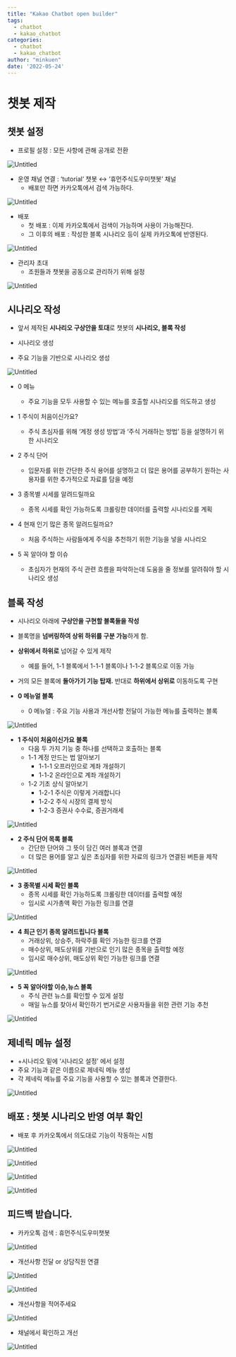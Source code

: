 ```yaml
---
title: "Kakao Chatbot open builder"
tags:
  - chatbot
  - kakao_chatbot
categories:
  - chatbot
  - kakao_chatbot
author: "minkuen"
date: '2022-05-24'
---
```



# 챗봇 제작

## 챗봇 설정

- 프로필 설정 : 모든 사항에 관해 공개로 전환

![Untitled](/images/kakao_chatbot_1/Untitled.png)

- 운영 채널 연결 : ‘tutorial’ 챗봇 ↔ ‘휴먼주식도우미챗봇’ 채널
    - 배포만 하면 카카오톡에서 검색 가능하다.

![Untitled](/images/kakao_chatbot_1/Untitled%201.png)

- 배포
    - 첫 배포 : 이제 카카오톡에서 검색이 가능하며 사용이 가능해진다.
    - 그 이후의 배포 : 작성한 블록 시나리오 등이 실제 카카오톡에 반영된다.

![Untitled](/images/kakao_chatbot_1/Untitled%202.png)

- 관리자 초대
    - 조원들과 챗봇을 공동으로 관리하기 위해 설정

![Untitled](/images/kakao_chatbot_1/Untitled%203.png)

## 시나리오 작성

- 앞서 제작된 **시나리오 구상안을 토대**로 챗봇의 **시나리오, 블록 작성**

- 시나리오 생성
- 주요 기능을 기반으로 시나리오 생성

![Untitled](/images/kakao_chatbot_1/Untitled%204.png)

- 0 메뉴
    - 주요 기능을 모두 사용할 수 있는 메뉴를 호출할 시나리오를 의도하고 생성

- 1 주식이 처음이신가요?
    - 주식 초심자를 위해 ‘계정 생성 방법’과 ‘주식 거래하는 방법’ 등을 설명하기 위한 시나리오

- 2 주식 단어
    - 입문자를 위한 간단한 주식 용어를 설명하고 더 많은 용어를 공부하기 원하는 사용자를 위한 추가적으로 자료를 담을 예정
    
- 3 종목별 시세를 알려드릴까요
    - 종목 시세를 확인 가능하도록 크롤링한 데이터를 출력할 시나리오를 계획

- 4 현재 인기 많은 종목 알려드릴까요?
    - 처음 주식하는 사람들에게 주식을 추천하기 위한 기능을 넣을 시나리오

- 5 꼭 알아야 할 이슈
    - 초심자가 현재의 주식 관련 흐름을 파악하는데 도움을 줄 정보를 알려줘야 할 시나리오 생성

## 블록 작성

- 시나리오 아래에 **구상안을 구현할 블록들을 작성**
- 블록명을 **넘버링하여 상위 하위를 구분 가능**하게 함.
- **상위에서 하위로** 넘어갈 수 있게 제작
    - 예를 들어, 1-1 블록에서 1-1-1 블록이나 1-1-2 블록으로 이동 가능
- 거의 모든 블록에 **돌아가기 기능 탑재.** 반대로 **하위에서 상위로** 이동하도록 구현

- **0 메뉴얼 블록**
    - 0 메뉴얼 : 주요 기능 사용과 개선사항 전달이 가능한 메뉴를 출력하는 블록

![Untitled](/images/kakao_chatbot_1/Untitled%205.png)

- **1 주식이 처음이신가요** **블록**
    - 다음 두 가지 기능 중 하나를 선택하고 호출하는 블록
    - 1-1 계정 만드는 법 알아보기
        - 1-1-1 오프라인으로 계좌 개설하기
        - 1-1-2 온라인으로 계좌 개설하기
    - 1-2 기초 상식 알아보기
        - 1-2-1 주식은 이렇게 거래합니다
        - 1-2-2 주식 시장의 결제 방식
        - 1-2-3 증권사 수수료, 증권거래세

![Untitled](/images/kakao_chatbot_1/Untitled%206.png)

- **2 주식 단어 목록 블록**
    - 간단한 단어와 그 뜻이 담긴 여러 블록과 연결
    - 더 많은 용어를 알고 싶은 초심자를 위한 자료의 링크가 연결된 버튼을 제작

![Untitled](/images/kakao_chatbot_1/Untitled%207.png)

- **3 종목별 시세 확인 블록**
    - 종목 시세를 확인 가능하도록 크롤링한 데이터를 출력할 예정
    - 임시로 시가총액 확인 가능한 링크를 연결

![Untitled](/images/kakao_chatbot_1/Untitled%208.png)

- **4 최근 인기 종목 알려드립니다 블록**
    - 거래상위, 상승주, 하락주를 확인 가능한 링크를 연결
    - 매수상위, 매도상위를 기반으로 인기 많은 종목을 출력할 예정
    - 임시로 매수상위, 매도상위 확인 가능한 링크를 연결

![Untitled](/images/kakao_chatbot_1/Untitled%209.png)

- **5 꼭 알아야할 이슈,뉴스 블록**
    - 주식 관련 뉴스를 확인할 수 있게 설정
    - 매일 뉴스를 찾아서 확인하기 번거로운 사용자들을 위한 관련 기능 추천

![Untitled](/images/kakao_chatbot_1/Untitled%2010.png)

## 제네릭 메뉴 설정

- +시나리오 밑에 ‘시나리오 설정’ 에서 설정
- 주요 기능과 같은 이름으로 제네릭 메뉴 생성
- 각 제네릭 메뉴를 주요 기능을 사용할 수 있는 블록과 연결한다.

![Untitled](/images/kakao_chatbot_1/Untitled%2011.png)

## 배포 : 챗봇 시나리오 반영 여부 확인

- 배포 후 카카오톡에서 의도대로 기능이 작동하는 시험

![Untitled](/images/kakao_chatbot_1/Untitled%2012.png)

![Untitled](/images/kakao_chatbot_1/Untitled%2013.png)

 

![Untitled](/images/kakao_chatbot_1/Untitled%2014.png)

![Untitled](/images/kakao_chatbot_1/Untitled%2015.png)

## 피드백 받습니다.

- 카카오톡 검색 : 휴먼주식도우미챗봇

![Untitled](/images/kakao_chatbot_1/Untitled%2016.png)

- 개선사항 전달 or 상담직원 연결

![Untitled](/images/kakao_chatbot_1/Untitled%2017.png)

![Untitled](/images/kakao_chatbot_1/Untitled%2018.png)

- 개선사항을 적어주세요

![Untitled](/images/kakao_chatbot_1/Untitled%2019.png)

- 채널에서 확인하고 개선

![Untitled](/images/kakao_chatbot_1/Untitled%2020.png)